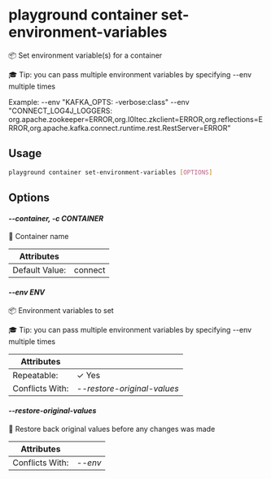 # playground container set-environment-variables

📦  Set environment variable(s) for a container  
  
🎓 Tip: you can pass multiple environment variables by specifying --env multiple times  
  
Example: --env "KAFKA_OPTS: -verbose:class" --env "CONNECT_LOG4J_LOGGERS: org.apache.zookeeper=ERROR,org.I0Itec.zkclient=ERROR,org.reflections=ERROR,org.apache.kafka.connect.runtime.rest.RestServer=ERROR"

## Usage

```bash
playground container set-environment-variables [OPTIONS]
```

## Options

#### *--container, -c CONTAINER*

🐳 Container name

| Attributes      | &nbsp;
|-----------------|-------------
| Default Value:  | connect

#### *--env ENV*

📦 Environment variables to set  
  
🎓 Tip: you can pass multiple environment variables by specifying --env multiple times

| Attributes      | &nbsp;
|-----------------|-------------
| Repeatable:     |  ✓ Yes
| Conflicts With: | *--restore-original-values*

#### *--restore-original-values*

🧽 Restore back original values before any changes was made

| Attributes      | &nbsp;
|-----------------|-------------
| Conflicts With: | *--env*


